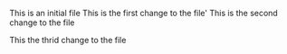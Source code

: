 This is an initial file
This is the first change to the file'
This is the second change to the file

This the thrid change to the file
